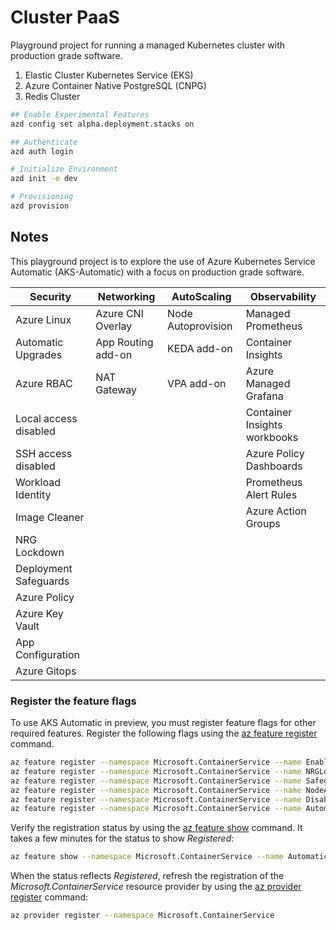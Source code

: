 # Cluster PaaS

Playground project for running a managed Kubernetes cluster with production grade software.

1. Elastic Cluster Kubernetes Service (EKS)
2. Azure Container Native PostgreSQL (CNPG)
3. Redis Cluster

```bash
## Enable Experimental Features
azd config set alpha.deployment.stacks on

## Authenticate
azd auth login

# Initialize Environment
azd init -e dev 

# Provisioning
azd provision

```


## Notes

This playground project is to explore the use of Azure Kubernetes Service Automatic (AKS-Automatic) with a focus on production grade software.


| Security              | Networking                        | AutoScaling        | Observability                |
|-----------------------|-----------------------------------|--------------------|------------------------------|
| Azure Linux           | Azure CNI Overlay                 | Node Autoprovision | Managed Prometheus           |
| Automatic Upgrades    | App Routing add-on                | KEDA add-on        | Container Insights           |
| Azure RBAC            | NAT Gateway                       | VPA add-on         | Azure Managed Grafana        | 
| Local access disabled |                                   |                    | Container Insights workbooks |
| SSH access disabled   |                                   |                    | Azure Policy Dashboards      |
| Workload Identity     |                                   |                    | Prometheus Alert Rules       |
| Image Cleaner         |                                   |                    | Azure Action Groups          |
| NRG Lockdown          |                                   |                    |                              |
| Deployment Safeguards |                                   |                    |                              |
| Azure Policy          |                                   |                    |                              |
| Azure Key Vault       |                                   |                    |                              |
| App Configuration     |                                   |                    |                              |
| Azure Gitops          |                                   |                    |                              |


### Register the feature flags

To use AKS Automatic in preview, you must register feature flags for other required features. Register the following flags using the [az feature register](https://learn.microsoft.com/en-us/cli/azure/feature?view=azure-cli-latest#az-feature-register) command.

```bash
az feature register --namespace Microsoft.ContainerService --name EnableAPIServerVnetIntegrationPreview
az feature register --namespace Microsoft.ContainerService --name NRGLockdownPreview
az feature register --namespace Microsoft.ContainerService --name SafeguardsPreview
az feature register --namespace Microsoft.ContainerService --name NodeAutoProvisioningPreview
az feature register --namespace Microsoft.ContainerService --name DisableSSHPreview
az feature register --namespace Microsoft.ContainerService --name AutomaticSKUPreview
```

Verify the registration status by using the [az feature show](https://learn.microsoft.com/en-us/cli/azure/feature?view=azure-cli-latest#az-feature-show) command. It takes a few minutes for the status to show *Registered*:

```bash
az feature show --namespace Microsoft.ContainerService --name AutomaticSKUPreview
```

When the status reflects *Registered*, refresh the registration of the *Microsoft.ContainerService* resource provider by using the [az provider register](https://learn.microsoft.com/en-us/cli/azure/provider?view=azure-cli-latest#az-provider-register) command:

```bash
az provider register --namespace Microsoft.ContainerService
```